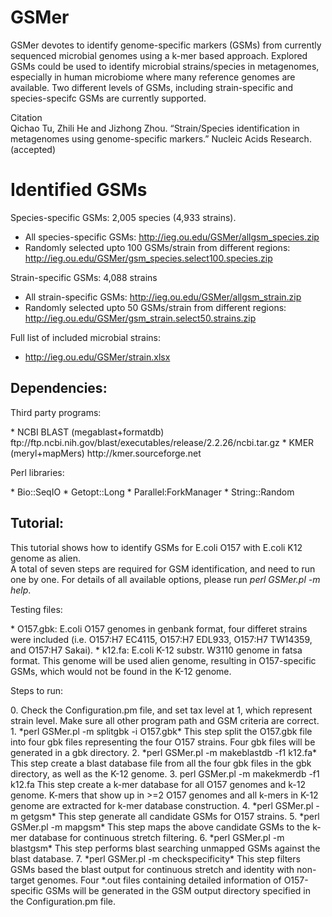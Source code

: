 GSMer 
=====
GSMer devotes to identify genome-specific markers (GSMs) from currently sequenced microbial genomes using a k-mer based approach. Explored GSMs could be used to identify microbial strains/species in metagenomes, especially in human microbiome where many reference genomes are available. Two different levels of GSMs, including strain-specific and species-specifc GSMs are currently supported. 

<dl>
<dt>Citation</dt>
<dt>Qichao Tu, Zhili He and Jizhong Zhou. “Strain/Species identification in metagenomes using genome-specific markers.” Nucleic Acids Research. (accepted)</dt>
</dl>

Identified GSMs
=====
Species-specific GSMs: 2,005 species (4,933 strains). 
* All species-specific GSMs: 
http://ieg.ou.edu/GSMer/allgsm_species.zip
* Randomly selected upto 100 GSMs/strain from different regions:
http://ieg.ou.edu/GSMer/gsm_species.select100.species.zip

Strain-specific GSMs: 4,088 strains
* All strain-specific GSMs:
http://ieg.ou.edu/GSMer/allgsm_strain.zip
* Randomly selected upto 50 GSMs/strain from different regions: 
http://ieg.ou.edu/GSMer/gsm_strain.select50.strains.zip

Full list of included microbial strains:
* http://ieg.ou.edu/GSMer/strain.xlsx

Dependencies:  
-----------------------------------------------------------------------
<dl>
<dt>Third party programs:</dt>
</dl>
* NCBI BLAST (megablast+formatdb)  
ftp://ftp.ncbi.nih.gov/blast/executables/release/2.2.26/ncbi.tar.gz  
* KMER (meryl+mapMers)  
http://kmer.sourceforge.net

<dl>
<dt>Perl libraries:</dt>
</dl>
* Bio::SeqIO  
* Getopt::Long  
* Parallel:ForkManager  
* String::Random  

Tutorial:
-----------------------------------------------------------------------
This tutorial shows how to identify GSMs for E.coli O157 with E.coli K12 genome as alien.  
A total of seven steps are required for GSM identification, and need to run one by one. For details of all available options, please run *perl GSMer.pl -m help*.  
<dl>
<dt>Testing files:</dt>
</dl>
* O157.gbk: E.coli O157 genomes in genbank format, four differet strains were included (i.e. O157:H7 EC4115, O157:H7 EDL933, O157:H7 TW14359, and O157:H7 Sakai). 
* k12.fa: E.coli K-12 substr. W3110 genome in fatsa format. This genome will be used alien genome, resulting in O157-specific GSMs, which would not be found in the K-12 genome.

<dl>
<dt>Steps to run:</dt>
</dl>
0. Check the Configuration.pm file, and set tax level at 1, which represent strain level. Make sure all other program path and GSM criteria are correct.  
1. *perl GSMer.pl -m splitgbk -i O157.gbk*  
   This step split the O157.gbk file into four gbk files representing the four O157 strains. Four gbk files will be generated in a gbk directory. 
2. *perl GSMer.pl -m makeblastdb -f1 k12.fa*  
   This step create a blast database file from all the four gbk files in the gbk directory, as well as the K-12 genome. 3. perl GSMer.pl -m makekmerdb -f1 k12.fa  
   This step create a k-mer database for all O157 genomes and k-12 genome. K-mers that show up in >=2 O157 genomes and all k-mers in K-12 genome are extracted for k-mer database construction.  
4. *perl GSMer.pl -m getgsm*  
   This step generate all candidate GSMs for O157 strains.  
5. *perl GSMer.pl -m mapgsm*  
   This step maps the above candidate GSMs to the k-mer database for continuous stretch filtering.  
6. *perl GSMer.pl -m blastgsm*  
   This step performs blast searching unmapped GSMs against the blast database.  
7. *perl GSMer.pl -m checkspecificity*  
   This step filters GSMs based the blast output for continuous stretch and identity with non-target genomes. Four *.out files containing detailed information of O157-specific GSMs will be generated in the GSM output directory specified in the Configuration.pm file.

